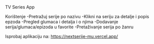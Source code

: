 TV Series App

Korištenje
-Pretražuj serije po nazivu
-Klikni na seriju za detalje i popis epzoda
-Pregled glumaca i detalja i o njima
-Dodavanje serija/glumaca/epizoda u favorite
-Pretaživanje serija po žanru

Isprobaj aplikaciju na:
https://nextserije-mu.vercel.app/